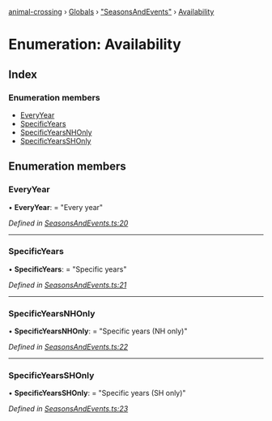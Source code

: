 [animal-crossing](../README.md) › [Globals](../globals.md) › ["SeasonsAndEvents"](../modules/_seasonsandevents_.md) › [Availability](_seasonsandevents_.availability.md)

# Enumeration: Availability

## Index

### Enumeration members

* [EveryYear](_seasonsandevents_.availability.md#everyyear)
* [SpecificYears](_seasonsandevents_.availability.md#specificyears)
* [SpecificYearsNHOnly](_seasonsandevents_.availability.md#specificyearsnhonly)
* [SpecificYearsSHOnly](_seasonsandevents_.availability.md#specificyearsshonly)

## Enumeration members

###  EveryYear

• **EveryYear**: = "Every year"

*Defined in [SeasonsAndEvents.ts:20](https://github.com/Norviah/animal-crossing/blob/d0e2651/module/types/SeasonsAndEvents.ts#L20)*

___

###  SpecificYears

• **SpecificYears**: = "Specific years"

*Defined in [SeasonsAndEvents.ts:21](https://github.com/Norviah/animal-crossing/blob/d0e2651/module/types/SeasonsAndEvents.ts#L21)*

___

###  SpecificYearsNHOnly

• **SpecificYearsNHOnly**: = "Specific years (NH only)"

*Defined in [SeasonsAndEvents.ts:22](https://github.com/Norviah/animal-crossing/blob/d0e2651/module/types/SeasonsAndEvents.ts#L22)*

___

###  SpecificYearsSHOnly

• **SpecificYearsSHOnly**: = "Specific years (SH only)"

*Defined in [SeasonsAndEvents.ts:23](https://github.com/Norviah/animal-crossing/blob/d0e2651/module/types/SeasonsAndEvents.ts#L23)*
